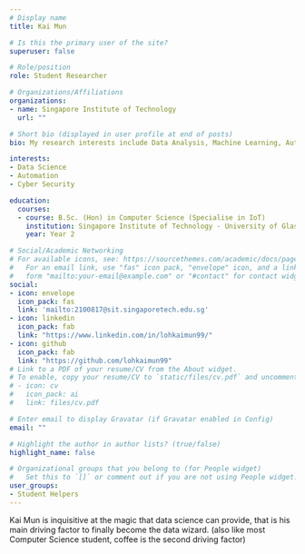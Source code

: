 ```yaml
---
# Display name
title: Kai Mun

# Is this the primary user of the site?
superuser: false

# Role/position
role: Student Researcher

# Organizations/Affiliations
organizations:
- name: Singapore Institute of Technology
  url: ""

# Short bio (displayed in user profile at end of posts)
bio: My research interests include Data Analysis, Machine Learning, Automation and Optimisation.

interests:
- Data Science
- Automation
- Cyber Security

education:
  courses:
  - course: B.Sc. (Hon) in Computer Science (Specialise in IoT)
    institution: Singapore Institute of Technology - University of Glasgow
    year: Year 2

# Social/Academic Networking
# For available icons, see: https://sourcethemes.com/academic/docs/page-builder/#icons
#   For an email link, use "fas" icon pack, "envelope" icon, and a link in the
#   form "mailto:your-email@example.com" or "#contact" for contact widget.
social:
- icon: envelope
  icon_pack: fas
  link: 'mailto:2100817@sit.singaporetech.edu.sg'
- icon: linkedin
  icon_pack: fab
  link: "https://www.linkedin.com/in/lohkaimun99/"
- icon: github
  icon_pack: fab
  link: "https://github.com/lohkaimun99"
# Link to a PDF of your resume/CV from the About widget.
# To enable, copy your resume/CV to `static/files/cv.pdf` and uncomment the lines below.
# - icon: cv
#   icon_pack: ai
#   link: files/cv.pdf

# Enter email to display Gravatar (if Gravatar enabled in Config)
email: ""

# Highlight the author in author lists? (true/false)
highlight_name: false

# Organizational groups that you belong to (for People widget)
#   Set this to `[]` or comment out if you are not using People widget.
user_groups:
- Student Helpers
---
```


Kai Mun is inquisitive at the magic that data science can provide, that is his main driving factor to finally become the data wizard.
(also like most Computer Science student, coffee is the second driving factor)

